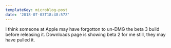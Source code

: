 ```yaml
---
templateKey: microblog-post
date: '2018-07-03T18:48:57Z'
---
```


I think someone at Apple may have forgotton to un-DMG the beta 3 build before releasing it. Downloads page is showing beta 2 for me still, they may have pulled it.

